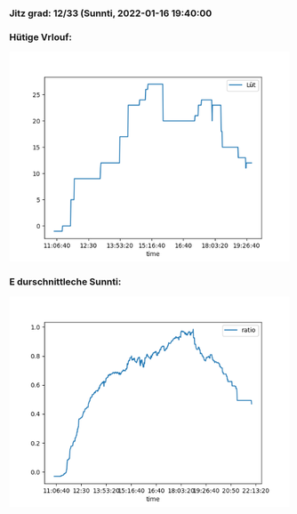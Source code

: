 ### Jitz grad: 12/33 (Sunnti, 2022-01-16 19:40:00

### Hütige Vrlouf:
![Graph](Today.png)

### E durschnittleche Sunnti:
![Graph](Sunnti.png)
